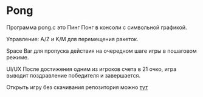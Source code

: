 # Pong
Программа pong.c это Пинг Понг в консоли с символьной графикой.

Управление:
A/Z и K/M для перемещения ракеток.

Space Bar для пропуска действия на очередном шаге игры в пошаговом режиме.

UI/UX
После достижения одним из игроков счета в 21 очко, игра выводит поздравление победителя и завершается.

Открыть игру без скачивания репозитория можно [тут](https://onlinegdb.com/nlaoK2qvY)
